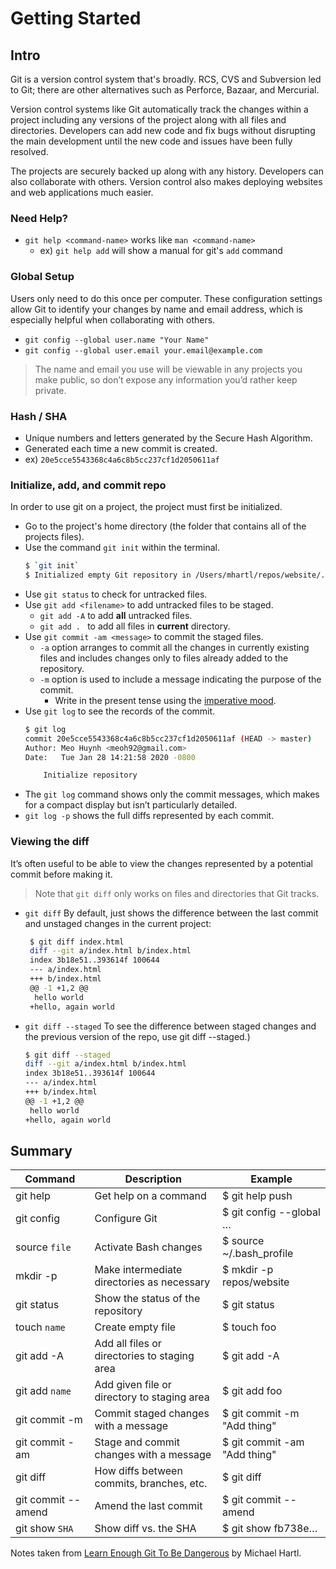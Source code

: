# Getting Started

## Intro

Git is a version control system that's broadly. RCS, CVS and Subversion led to Git; there are other alternatives such as Perforce, Bazaar, and Mercurial.

Version control systems like Git automatically track the changes within a project including any versions of the project along with all files and directories. Developers can add new code and fix bugs without disrupting the main development until the new code and issues have been fully resolved.

The projects are securely backed up along with any history. Developers can also collaborate with others. Version control also makes deploying websites and web applications much easier.

### Need Help?
- `git help <command-name>` works like `man <command-name>`
  - ex) `git help add` will show a manual for git's `add` command




### Global Setup
Users only need to do this once per computer. These configuration settings allow Git to identify your changes by name and email address, which is especially helpful when collaborating with others.

- `git config --global user.name "Your Name"`
- `git config --global user.email your.email@example.com`


> The name and email you use will be viewable in any projects you make public, so don’t expose any information you’d rather keep private.




### Hash / SHA
  - Unique numbers and letters generated by the Secure Hash Algorithm.
  - Generated each time a new commit is created.
  - ex) `20e5cce5543368c4a6c8b5cc237cf1d2050611af`




### Initialize, add, and commit repo
In order to use git on a project, the project must first be initialized.

- Go to the project's home directory (the folder that contains all of the projects files).
- Use the command `git init` within the terminal.
  ```sh
  $ `git init`
  $ Initialized empty Git repository in /Users/mhartl/repos/website/.git/
  ```
- Use `git status` to check for untracked files.
- Use `git add <filename>` to add untracked files to be staged.
  - `git add -A` to add **all** untracked files.
  - `git add . ` to add all files in **current** directory.
- Use `git commit -am <message>` to commit the staged files.
  - `-a` option arranges to commit all the changes in currently existing files and includes changes only to files already added to the repository.
  - `-m` option is used to include a message indicating the purpose of the commit.
    - Write in the present tense using the [imperative mood](https://en.wikipedia.org/wiki/Imperative_mood).
- Use `git log` to see the records of the commit.
  ```sh
  $ git log
  commit 20e5cce5543368c4a6c8b5cc237cf1d2050611af (HEAD -> master)
  Author: Meo Huynh <meoh92@gmail.com>
  Date:   Tue Jan 28 14:21:58 2020 -0800

      Initialize repository
  ```
- The `git log` command shows only the commit messages, which makes for a compact display but isn’t particularly detailed.
- `git log -p` shows the full diffs represented by each commit.



### Viewing the diff
It’s often useful to be able to view the changes represented by a potential commit before making it.

> Note that `git diff` only works on files and directories that Git tracks.

- `git diff` By default, just shows the difference between the last commit and unstaged changes in the current project:
   ```sh
    $ git diff index.html
    diff --git a/index.html b/index.html
    index 3b18e51..393614f 100644
    --- a/index.html
    +++ b/index.html
    @@ -1 +1,2 @@
     hello world
    +hello, again world
    ```

- `git diff --staged` To see the difference between staged changes and the previous version of the repo, use git diff --staged.)
  ```sh
  $ git diff --staged
  diff --git a/index.html b/index.html
  index 3b18e51..393614f 100644
  --- a/index.html
  +++ b/index.html
  @@ -1 +1,2 @@
   hello world
  +hello, again world
  ```




## Summary

| Command | Description | Example |
|---|---|---|
| git help | Get help on a command |$ git help push |
| git config | Configure Git |$ git config --global … |
| source `file` | Activate Bash changes |$ source ~/.bash_profile |
| mkdir -p | Make intermediate directories as necessary |$ mkdir -p repos/website |
| git status | Show the status of the repository |$ git status |
| touch `name` | Create empty file |$ touch foo |
| git add -A | Add all files or directories to staging area |$ git add -A |
| git add `name` | Add given file or directory to staging area |$ git add foo |
| git commit -m | Commit staged changes with a message |$ git commit -m "Add thing" |
| git commit -am | Stage and commit changes with a message |$ git commit -am "Add thing" |
| git diff | How diffs between commits, branches, etc. |$ git diff |
| git commit --amend | Amend the last commit |$ git commit --amend |
| git show `SHA` | Show diff vs. the SHA |$ git show fb738e… |




Notes taken from [Learn Enough Git To Be Dangerous](https://www.learnenough.com/git-tutorial/getting_started) by Michael Hartl.
